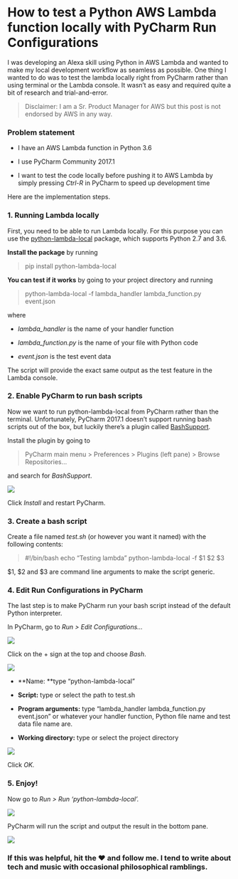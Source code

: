 
# How to test a Python AWS Lambda function locally with PyCharm Run Configurations

I was developing an Alexa skill using Python in AWS Lambda and wanted to make my local development workflow as seamless as possible. One thing I wanted to do was to test the lambda locally right from PyCharm rather than using terminal or the Lambda console. It wasn’t as easy and required quite a bit of research and trial-and-error.
> Disclaimer: I am a Sr. Product Manager for AWS but this post is not endorsed by AWS in any way.

### Problem statement

* I have an AWS Lambda function in Python 3.6

* I use PyCharm Community 2017.1

* I want to test the code locally before pushing it to AWS Lambda by simply pressing *Ctrl-R* in PyCharm to speed up development time

Here are the implementation steps.

### 1. Running Lambda locally

First, you need to be able to run Lambda locally. For this purpose you can use the [python-lambda-local](https://pypi.python.org/pypi/python-lambda-local) package, which supports Python 2.7 and 3.6.

**Install the package** by running
> pip install python-lambda-local

**You can test if it works** by going to your project directory and running
> python-lambda-local -f lambda_handler lambda_function.py event.json

where

* *lambda_handler* is the name of your handler function

* *lambda_function.py* is the name of your file with Python code

* *event.json* is the test event data

The script will provide the exact same output as the test feature in the Lambda console.

### 2. Enable PyCharm to run bash scripts

Now we want to run python-lambda-local from PyCharm rather than the terminal. Unfortunately, PyCharm 2017.1 doesn’t support running bash scripts out of the box, but luckily there’s a plugin called [BashSupport](https://www.plugin-dev.com/project/bashsupport/).

Install the plugin by going to
> PyCharm main menu > Preferences > Plugins (left pane) > Browse Repositories…

and search for *BashSupport*.

![](https://cdn-images-1.medium.com/max/4424/1*bSC5DVqNkqnAPhJAswmBCg.png)

Click *Install* and restart PyCharm.

### 3. Create a bash script

Create a file named *test.sh* (or however you want it named) with the following contents:
> #!/bin/bash
echo “Testing lambda”
python-lambda-local -f $1 $2 $3

$1, $2 and $3 are command line arguments to make the script generic.

### 4. Edit Run Configurations in PyCharm

The last step is to make PyCharm run your bash script instead of the default Python interpreter.

In PyCharm, go to *Run > Edit Configurations…*

![](https://cdn-images-1.medium.com/max/2000/1*_gTPbiuxHPs1BGaoKpiktQ.png)

Click on the + sign at the top and choose *Bash*.

![](https://cdn-images-1.medium.com/max/2000/1*DmYdCSu_gIUvFjgxybXbsQ.png)

* **Name: **type “python-lambda-local”

* **Script:** type or select the path to test.sh

* **Program arguments:** type “lambda_handler lambda_function.py event.json” or whatever your handler function, Python file name and test data file name are.

* **Working directory:** type or select the project directory

![](https://cdn-images-1.medium.com/max/3828/1*PbswgLQPcNWDhlGWyhb4xA.png)

Click *OK.*

### 5. Enjoy!

Now go to *Run > Run ‘python-lambda-local’.*

![](https://cdn-images-1.medium.com/max/2000/1*OZAgOqdOddfv0G04aGpPfw.png)

PyCharm will run the script and output the result in the bottom pane.

![](https://cdn-images-1.medium.com/max/5032/1*nmfV2r8eR2zbFTWAFevcDw.png)

### If this was helpful, hit the ❤️ and follow me. I tend to write about tech and music with occasional philosophical ramblings.
